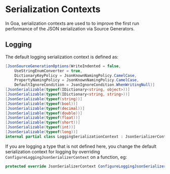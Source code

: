 # Serialization Contexts

In Goa, serialization contexts are used to to improve the first run performance of the JSON serialization via Source Generators.

## Logging

The default logging serialization context is defined as:

```csharp
[JsonSourceGenerationOptions(WriteIndented = false,
    UseStringEnumConverter = true,
    DictionaryKeyPolicy = JsonKnownNamingPolicy.CamelCase,
    PropertyNamingPolicy = JsonKnownNamingPolicy.CamelCase,
    DefaultIgnoreCondition = JsonIgnoreCondition.WhenWritingNull)]
[JsonSerializable(typeof(IDictionary<string, object>))]
[JsonSerializable(typeof(IDictionary<string, string>))]
[JsonSerializable(typeof(string))]
[JsonSerializable(typeof(bool))]
[JsonSerializable(typeof(decimal))]
[JsonSerializable(typeof(double))]
[JsonSerializable(typeof(float))]
[JsonSerializable(typeof(short))]
[JsonSerializable(typeof(int))]
[JsonSerializable(typeof(long))]
internal partial class LoggingSerializationContext : JsonSerializerContext;
```

If you are logging a type that is not defined here, you change the default serialization context for logging by overriding `ConfigureLoggingJsonSerializerContext` on a function, eg:

```csharp
protected override JsonSerializerContext ConfigureLoggingJsonSerializerContext() => LoggingSerializationContext.Default;
```
